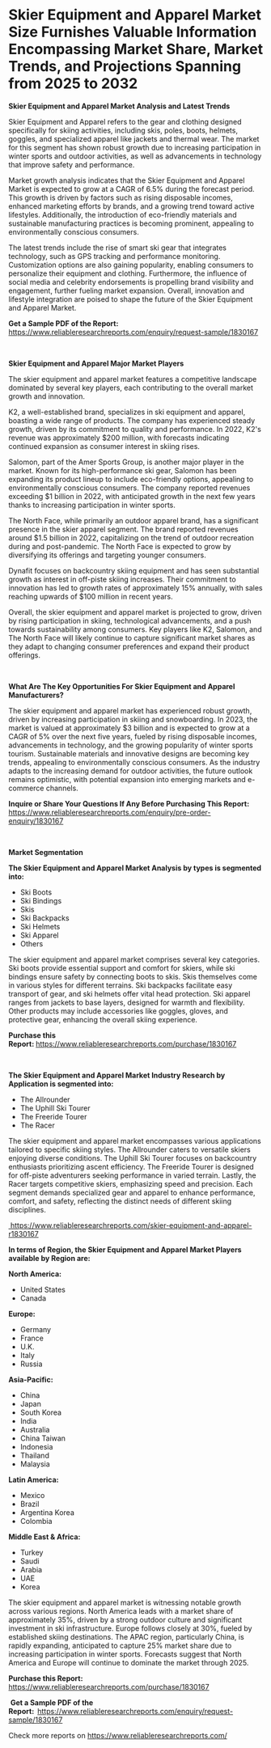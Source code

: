 <p><h1>Skier Equipment and Apparel Market Size Furnishes Valuable Information Encompassing Market Share, Market Trends, and Projections Spanning from 2025 to 2032</h1></p><p><strong>Skier Equipment and Apparel Market Analysis and Latest Trends</strong></p>
<p><p>Skier Equipment and Apparel refers to the gear and clothing designed specifically for skiing activities, including skis, poles, boots, helmets, goggles, and specialized apparel like jackets and thermal wear. The market for this segment has shown robust growth due to increasing participation in winter sports and outdoor activities, as well as advancements in technology that improve safety and performance.</p><p>Market growth analysis indicates that the Skier Equipment and Apparel Market is expected to grow at a CAGR of 6.5% during the forecast period. This growth is driven by factors such as rising disposable incomes, enhanced marketing efforts by brands, and a growing trend toward active lifestyles. Additionally, the introduction of eco-friendly materials and sustainable manufacturing practices is becoming prominent, appealing to environmentally conscious consumers.</p><p>The latest trends include the rise of smart ski gear that integrates technology, such as GPS tracking and performance monitoring. Customization options are also gaining popularity, enabling consumers to personalize their equipment and clothing. Furthermore, the influence of social media and celebrity endorsements is propelling brand visibility and engagement, further fueling market expansion. Overall, innovation and lifestyle integration are poised to shape the future of the Skier Equipment and Apparel Market.</p></p>
<p><strong>Get a Sample PDF of the Report:&nbsp;</strong> <a href="https://www.reliableresearchreports.com/enquiry/request-sample/1830167?utm_campaign=3581&utm_medium=2&utm_source=Github&utm_content=ia&utm_term=05042025&utm_id=skier-equipment-and-apparel">https://www.reliableresearchreports.com/enquiry/request-sample/1830167</a></p>
<p>&nbsp;</p>
<p><strong>Skier Equipment and Apparel Major Market Players</strong></p>
<p><p>The skier equipment and apparel market features a competitive landscape dominated by several key players, each contributing to the overall market growth and innovation.</p><p>K2, a well-established brand, specializes in ski equipment and apparel, boasting a wide range of products. The company has experienced steady growth, driven by its commitment to quality and performance. In 2022, K2's revenue was approximately $200 million, with forecasts indicating continued expansion as consumer interest in skiing rises.</p><p>Salomon, part of the Amer Sports Group, is another major player in the market. Known for its high-performance ski gear, Salomon has been expanding its product lineup to include eco-friendly options, appealing to environmentally conscious consumers. The company reported revenues exceeding $1 billion in 2022, with anticipated growth in the next few years thanks to increasing participation in winter sports.</p><p>The North Face, while primarily an outdoor apparel brand, has a significant presence in the skier apparel segment. The brand reported revenues around $1.5 billion in 2022, capitalizing on the trend of outdoor recreation during and post-pandemic. The North Face is expected to grow by diversifying its offerings and targeting younger consumers.</p><p>Dynafit focuses on backcountry skiing equipment and has seen substantial growth as interest in off-piste skiing increases. Their commitment to innovation has led to growth rates of approximately 15% annually, with sales reaching upwards of $100 million in recent years.</p><p>Overall, the skier equipment and apparel market is projected to grow, driven by rising participation in skiing, technological advancements, and a push towards sustainability among consumers. Key players like K2, Salomon, and The North Face will likely continue to capture significant market shares as they adapt to changing consumer preferences and expand their product offerings.</p></p>
<p>&nbsp;</p>
<p><strong>What Are The Key Opportunities For Skier Equipment and Apparel Manufacturers?</strong></p>
<p><p>The skier equipment and apparel market has experienced robust growth, driven by increasing participation in skiing and snowboarding. In 2023, the market is valued at approximately $3 billion and is expected to grow at a CAGR of 5% over the next five years, fueled by rising disposable incomes, advancements in technology, and the growing popularity of winter sports tourism. Sustainable materials and innovative designs are becoming key trends, appealing to environmentally conscious consumers. As the industry adapts to the increasing demand for outdoor activities, the future outlook remains optimistic, with potential expansion into emerging markets and e-commerce channels.</p></p>
<p><strong>Inquire or Share Your Questions If Any Before Purchasing This Report:</strong> <a href="https://www.reliableresearchreports.com/enquiry/pre-order-enquiry/1830167?utm_campaign=3581&utm_medium=2&utm_source=Github&utm_content=ia&utm_term=05042025&utm_id=skier-equipment-and-apparel">https://www.reliableresearchreports.com/enquiry/pre-order-enquiry/1830167</a></p>
<p>&nbsp;</p>
<p><strong>Market Segmentation</strong></p>
<p><strong>The Skier Equipment and Apparel Market Analysis by types is segmented into:</strong></p>
<p><ul><li>Ski Boots</li><li>Ski Bindings</li><li>Skis</li><li>Ski Backpacks</li><li>Ski Helmets</li><li>Ski Apparel</li><li>Others</li></ul></p>
<p><p>The skier equipment and apparel market comprises several key categories. Ski boots provide essential support and comfort for skiers, while ski bindings ensure safety by connecting boots to skis. Skis themselves come in various styles for different terrains. Ski backpacks facilitate easy transport of gear, and ski helmets offer vital head protection. Ski apparel ranges from jackets to base layers, designed for warmth and flexibility. Other products may include accessories like goggles, gloves, and protective gear, enhancing the overall skiing experience.</p></p>
<p><strong>Purchase this Report:&nbsp;</strong><a href="https://www.reliableresearchreports.com/purchase/1830167?utm_campaign=3581&utm_medium=2&utm_source=Github&utm_content=ia&utm_term=05042025&utm_id=skier-equipment-and-apparel">https://www.reliableresearchreports.com/purchase/1830167</a></p>
<p>&nbsp;</p>
<p><strong>The Skier Equipment and Apparel Market Industry Research by Application is segmented into:</strong></p>
<p><ul><li>The Allrounder</li><li>The Uphill Ski Tourer</li><li>The Freeride Tourer</li><li>The Racer</li></ul></p>
<p><p>The skier equipment and apparel market encompasses various applications tailored to specific skiing styles. The Allrounder caters to versatile skiers enjoying diverse conditions. The Uphill Ski Tourer focuses on backcountry enthusiasts prioritizing ascent efficiency. The Freeride Tourer is designed for off-piste adventurers seeking performance in varied terrain. Lastly, the Racer targets competitive skiers, emphasizing speed and precision. Each segment demands specialized gear and apparel to enhance performance, comfort, and safety, reflecting the distinct needs of different skiing disciplines.</p></p>
<p><a href="https://www.reliableresearchreports.com/skier-equipment-and-apparel-r1830167?utm_campaign=3581&utm_medium=2&utm_source=Github&utm_content=ia&utm_term=05042025&utm_id=skier-equipment-and-apparel">&nbsp;https://www.reliableresearchreports.com/skier-equipment-and-apparel-r1830167</a></p>
<p><strong>In terms of Region, the Skier Equipment and Apparel Market Players available by Region are:</strong></p>
<p>
    <p> <strong> North America: </strong>
        <ul>
            <li>United States</li>
            <li>Canada</li>
        </ul>
        </p> 
    <p> <strong> Europe: </strong>
        <ul>
            <li>Germany</li>
            <li>France</li>
            <li>U.K.</li>
            <li>Italy</li>
            <li>Russia</li>
        </ul>
        </p> 
    <p> <strong> Asia-Pacific: </strong>
        <ul>
            <li>China</li>
            <li>Japan</li>
            <li>South Korea</li>
            <li>India</li>
            <li>Australia</li>
            <li>China Taiwan</li>
            <li>Indonesia</li>
            <li>Thailand</li>
            <li>Malaysia</li>
        </ul>
        </p> 
    <p> <strong> Latin America: </strong>
        <ul>
            <li>Mexico</li>
            <li>Brazil</li>
            <li>Argentina Korea</li>
            <li>Colombia</li>
        </ul>
        </p> 
    <p> <strong> Middle East & Africa: </strong>
        <ul>
            <li>Turkey</li>
            <li>Saudi</li>
            <li>Arabia</li>
            <li>UAE</li>
            <li>Korea</li>
        </ul>
    </p>
    </p>
<p><p>The skier equipment and apparel market is witnessing notable growth across various regions. North America leads with a market share of approximately 35%, driven by a strong outdoor culture and significant investment in ski infrastructure. Europe follows closely at 30%, fueled by established skiing destinations. The APAC region, particularly China, is rapidly expanding, anticipated to capture 25% market share due to increasing participation in winter sports. Forecasts suggest that North America and Europe will continue to dominate the market through 2025.</p></p>
<p><strong>Purchase this Report: </strong><a href="https://www.reliableresearchreports.com/purchase/1830167?utm_campaign=3581&utm_medium=2&utm_source=Github&utm_content=ia&utm_term=05042025&utm_id=skier-equipment-and-apparel">https://www.reliableresearchreports.com/purchase/1830167</a></p>
<p>&nbsp;<strong>Get a Sample PDF of the Report:&nbsp;&nbsp;</strong><a href="https://www.reliableresearchreports.com/enquiry/request-sample/1830167?utm_campaign=3581&utm_medium=2&utm_source=Github&utm_content=ia&utm_term=05042025&utm_id=skier-equipment-and-apparel">https://www.reliableresearchreports.com/enquiry/request-sample/1830167</a></p>
<p><strong></strong></p>
<p>Check more reports on <a href="https://www.reliableresearchreports.com/?utm_campaign=3581&utm_medium=2&utm_source=Github&utm_content=ia&utm_term=05042025&utm_id=skier-equipment-and-apparel">https://www.reliableresearchreports.com/</a></p>